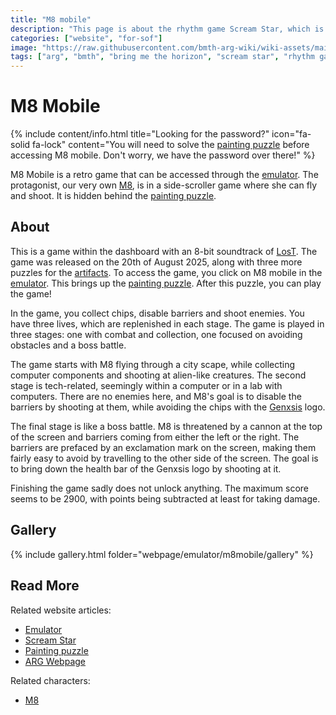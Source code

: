 ```yaml
---
title: "M8 mobile"
description: "This page is about the rhythm game Scream Star, which is a game released to promote Nex Gen."
categories: ["website", "for-sof"]
image: "https://raw.githubusercontent.com/bmth-arg-wiki/wiki-assets/main/webpage/emulator/m8mobile-300x300.png"
tags: ["arg", "bmth", "bring me the horizon", "scream star", "rhythm game"]
---
```


# M8 Mobile

{% include content/info.html
title="Looking for the password?"
icon="fa-solid fa-lock"
content="You will need to solve the [painting puzzle](emulator-escape) before accessing M8 mobile. Don't worry, 
we have the password over there!"
%}

M8 Mobile is a retro game that can be accessed through the 
[emulator](emulator). The protagonist, our very own [M8](../m8), is in a side-scroller 
game where she can fly and shoot. It is hidden behind the [painting puzzle](emulator-escape).

## About

This is a game within the dashboard with an 8-bit soundtrack of [LosT](../music/song-lost). The game was released on the 
20th of August 2025, along with three more puzzles for the [artifacts](../for-sof/artifacts). To access the game, 
you click on M8 mobile in the [emulator](emulator). This brings up the [painting puzzle](emulator-escape). After this 
puzzle, you can play the game!

In the game, you collect chips, disable barriers and shoot enemies. You have three lives, which are replenished in each stage. The game is played 
in three stages: one with combat and collection, one focused on avoiding obstacles and a boss battle.

The game starts with M8 flying through a city scape, while collecting computer components and shooting at alien-like 
creatures. The second stage is tech-related, seemingly within a computer or in a lab with computers. There are no enemies 
here, and M8's goal is to disable the barriers by shooting at them, while avoiding the chips with the [Genxsis](../lore/church) 
logo.

The final stage is like a boss battle. M8 is threatened by a cannon at the top of the screen and barriers coming 
from either the left or the right. The barriers are prefaced by an exclamation mark on the screen, making them fairly easy 
to avoid by travelling to the other side of the screen. The goal is to bring down the health bar of the Genxsis logo 
by shooting at it.

Finishing the game sadly does not unlock anything. The maximum score seems to be 2900, with points 
being subtracted at least for taking damage.

## Gallery

{% include gallery.html folder="webpage/emulator/m8mobile/gallery" %}

## Read More

Related website articles:

- [Emulator](emulator)
- [Scream Star](emulator-screamstar)
- [Painting puzzle](emulator-escape)
- [ARG Webpage](website)

Related characters:

- [M8](../m8)
